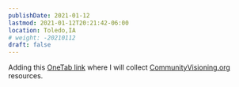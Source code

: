 ```yaml
---
publishDate: 2021-01-12
lastmod: 2021-01-12T20:21:42-06:00
location: Toledo,IA
# weight: -20210112
draft: false
---
```


Adding this [OneTab link](https://www.one-tab.com/page/6rzF0w8CSvOiKgsQ5U9BsQ) where I will collect [CommunityVisioning.org](http://www.communityvisioning.org/) resources.
